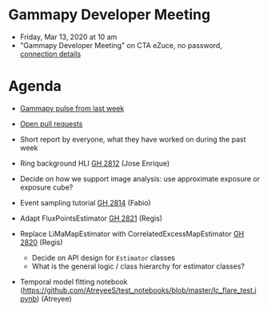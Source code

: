 # Gammapy Developer Meeting

* Friday, Mar 13, 2020 at 10 am
* "Gammapy Developer Meeting" on CTA eZuce, no password, [connection details](../ezuce.txt)

# Agenda

* [Gammapy pulse from last week](https://github.com/gammapy/gammapy/pulse)
* [Open pull requests](https://github.com/gammapy/gammapy/pulls)
* Short report by everyone, what they have worked on during the past week 

* Ring background HLI [GH 2812](https://github.com/gammapy/gammapy/pull/2812) (Jose Enrique)
 - Decide on how we support image analysis: use approximate exposure or exposure cube? 
 
* Event sampling tutorial [GH 2814](https://github.com/gammapy/gammapy/pull/2814) (Fabio)

* Adapt FluxPointsEstimator [GH 2821](https://github.com/gammapy/gammapy/pull/2821) (Regis)
* Replace LiMaMapEstimator with CorrelatedExcessMapEstimator [GH 2820](https://github.com/gammapy/gammapy/pull/2820) (Regis)
  - Decide on API design for `Estimator` classes
  - What is the general logic / class hierarchy for estimator classes?
* Temporal model fitting notebook (https://github.com/AtreyeeS/test_notebooks/blob/master/lc_flare_test.ipynb) (Atreyee)
